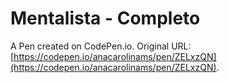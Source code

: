 # Mentalista - Completo

A Pen created on CodePen.io. Original URL: [https://codepen.io/anacarolinams/pen/ZELxzQN](https://codepen.io/anacarolinams/pen/ZELxzQN).


